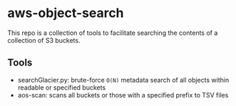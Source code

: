 # aws-object-search

This repo is a collection of tools to facilitate searching the contents of a
collection of S3 buckets.

## Tools

- searchGlacier.py: brute-force `O(N)` metadata search of all objects within readable or specified buckets
- aos-scan: scans all buckets or those with a specified prefix to TSV files
